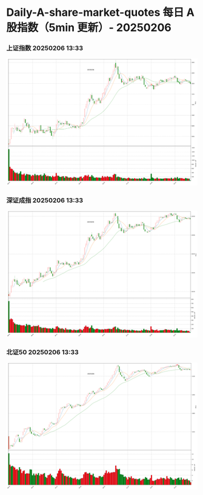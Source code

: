 
# Daily-A-share-market-quotes 每日 A 股指数（5min 更新）- 20250206

### 上证指数 20250206 13:33
![](./fig/2025/2/20250206-sh000001.png)

### 深证成指 20250206 13:33
![](./fig/2025/2/20250206-sz399001.png)

### 北证50 20250206 13:33
![](./fig/2025/2/20250206-bj899050.png)
